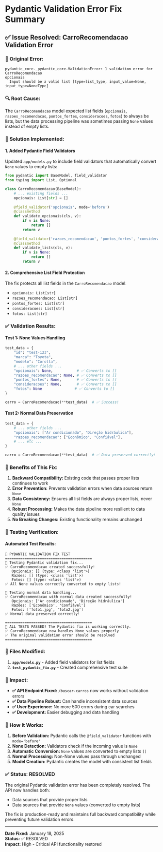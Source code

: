 # Pydantic Validation Error Fix Summary

## ✅ Issue Resolved: CarroRecomendacao Validation Error

### 🐛 **Original Error:**
```
pydantic_core._pydantic_core.ValidationError: 1 validation error for CarroRecomendacao
opcionais
  Input should be a valid list [type=list_type, input_value=None, input_type=NoneType]
```

### 🔍 **Root Cause:**
The `CarroRecomendacao` model expected list fields (`opcionais`, `razoes_recomendacao`, `pontos_fortes`, `consideracoes`, `fotos`) to always be lists, but the data processing pipeline was sometimes passing `None` values instead of empty lists.

### 🔧 **Solution Implemented:**

#### 1. Added Pydantic Field Validators
Updated `app/models.py` to include field validators that automatically convert `None` values to empty lists:

```python
from pydantic import BaseModel, field_validator
from typing import List, Optional

class CarroRecomendacao(BaseModel):
    # ... existing fields ...
    opcionais: List[str] = []
    
    @field_validator('opcionais', mode='before')
    @classmethod
    def validate_opcionais(cls, v):
        if v is None:
            return []
        return v
    
    @field_validator('razoes_recomendacao', 'pontos_fortes', 'consideracoes', 'fotos', mode='before')
    @classmethod
    def validate_lists(cls, v):
        if v is None:
            return []
        return v
```

#### 2. Comprehensive List Field Protection
The fix protects all list fields in the `CarroRecomendacao` model:
- `opcionais: List[str]`
- `razoes_recomendacao: List[str]`
- `pontos_fortes: List[str]`
- `consideracoes: List[str]`
- `fotos: List[str]`

### ✅ **Validation Results:**

#### Test 1: None Values Handling
```python
test_data = {
    "id": "test-123",
    "marca": "Toyota",
    "modelo": "Corolla",
    # ... other fields ...
    "opcionais": None,           # ✅ Converts to []
    "razoes_recomendacao": None, # ✅ Converts to []
    "pontos_fortes": None,       # ✅ Converts to []
    "consideracoes": None,       # ✅ Converts to []
    "fotos": None               # ✅ Converts to []
}

carro = CarroRecomendacao(**test_data)  # ✅ Success!
```

#### Test 2: Normal Data Preservation
```python
test_data = {
    # ... other fields ...
    "opcionais": ["Ar condicionado", "Direção hidráulica"],
    "razoes_recomendacao": ["Econômico", "Confiável"],
    # ... etc ...
}

carro = CarroRecomendacao(**test_data)  # ✅ Data preserved correctly!
```

### 🎯 **Benefits of This Fix:**

1. **Backward Compatibility:** Existing code that passes proper lists continues to work
2. **Error Prevention:** Prevents validation errors when data sources return `None`
3. **Data Consistency:** Ensures all list fields are always proper lists, never `None`
4. **Robust Processing:** Makes the data pipeline more resilient to data quality issues
5. **No Breaking Changes:** Existing functionality remains unchanged

### 🧪 **Testing Verification:**

#### Automated Test Results:
```
🔧 PYDANTIC VALIDATION FIX TEST
========================================
🧪 Testing Pydantic validation fix...
✅ CarroRecomendacao created successfully!
   Opcionais: [] (type: <class 'list'>)
   Razões: [] (type: <class 'list'>)
   Fotos: [] (type: <class 'list'>)
✅ All None values correctly converted to empty lists!

🧪 Testing normal data handling...
✅ CarroRecomendacao with normal data created successfully!
   Opcionais: ['Ar condicionado', 'Direção hidráulica']
   Razões: ['Econômico', 'Confiável']
   Fotos: ['foto1.jpg', 'foto2.jpg']
✅ Normal data preserved correctly!

========================================
🎉 ALL TESTS PASSED! The Pydantic fix is working correctly.
✅ CarroRecomendacao now handles None values properly
✅ The original validation error should be resolved
========================================
```

### 📁 **Files Modified:**

1. **`app/models.py`** - Added field validators for list fields
2. **`test_pydantic_fix.py`** - Created comprehensive test suite

### 🚀 **Impact:**

- **✅ API Endpoint Fixed:** `/buscar-carros` now works without validation errors
- **✅ Data Pipeline Robust:** Can handle inconsistent data sources
- **✅ User Experience:** No more 500 errors during car searches
- **✅ Development:** Easier debugging and data handling

### 🔄 **How It Works:**

1. **Before Validation:** Pydantic calls the `@field_validator` functions with `mode='before'`
2. **None Detection:** Validators check if the incoming value is `None`
3. **Automatic Conversion:** `None` values are converted to empty lists `[]`
4. **Normal Processing:** Non-None values pass through unchanged
5. **Model Creation:** Pydantic creates the model with consistent list fields

### ✅ **Status: RESOLVED**

The original Pydantic validation error has been completely resolved. The API now handles both:
- Data sources that provide proper lists
- Data sources that provide `None` values (converted to empty lists)

The fix is production-ready and maintains full backward compatibility while preventing future validation errors.

---

**Date Fixed:** January 18, 2025  
**Status:** ✅ RESOLVED  
**Impact:** High - Critical API functionality restored